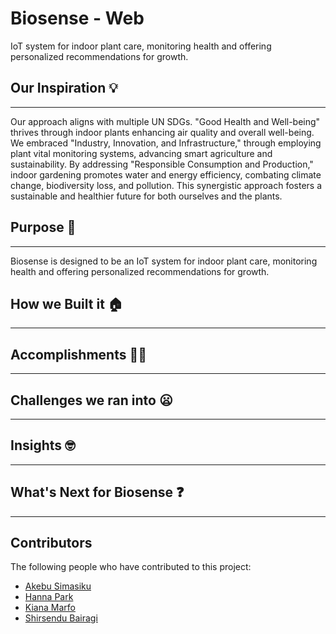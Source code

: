 # Biosense - Web
IoT system for indoor plant care, monitoring health and offering personalized recommendations for growth.

## Our Inspiration 💡  
---
Our approach aligns with multiple UN SDGs. "Good Health and Well-being" thrives through indoor plants enhancing air quality and overall well-being. We embraced "Industry, Innovation, and Infrastructure," through employing plant vital monitoring systems, advancing smart agriculture and sustainability. By addressing "Responsible Consumption and Production," indoor gardening promotes water and energy efficiency, combating climate change, biodiversity loss, and pollution. This synergistic approach fosters a sustainable and healthier future for both ourselves and the plants. 

## Purpose 🤔
---
Biosense is designed to be an IoT system for indoor plant care, monitoring health and offering personalized recommendations for growth.

## How we Built it 🏠
---

## Accomplishments 💪🏻
---

## Challenges we ran into 😦
---

## Insights 🤓
---

## What's Next for Biosense ❓
---


## Contributors
The following people who have contributed to this project:

- [Akebu Simasiku](https://github.com/akebu6)
- [Hanna Park](https://github.com/PaigeTurtle)
- [Kiana Marfo](https://github.com/kianamarfo)
- [Shirsendu Bairagi](https://github.com/shba007)
